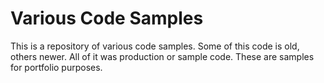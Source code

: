 # Various Code Samples
This is a repository of various code samples. Some of this code is old, others newer. All of it was production or sample code. These are samples for portfolio purposes.
